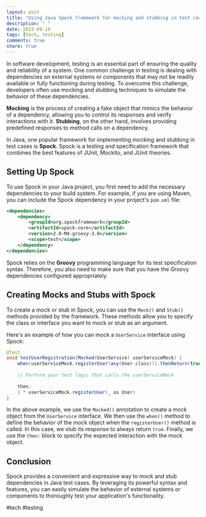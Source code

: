 ```yaml
---
layout: post
title: "Using Java Spock framework for mocking and stubbing in test cases"
description: " "
date: 2023-09-19
tags: [tech, testing]
comments: true
share: true
---
```


In software development, testing is an essential part of ensuring the quality and reliability of a system. One common challenge in testing is dealing with dependencies on external systems or components that may not be readily available or fully functioning during testing. To overcome this challenge, developers often use mocking and stubbing techniques to simulate the behavior of these dependencies.

**Mocking** is the process of creating a fake object that mimics the behavior of a dependency, allowing you to control its responses and verify interactions with it. **Stubbing**, on the other hand, involves providing predefined responses to method calls on a dependency.

In Java, one popular framework for implementing mocking and stubbing in test cases is **Spock**. Spock is a testing and specification framework that combines the best features of JUnit, Mockito, and JUnit theories.

## Setting Up Spock

To use Spock in your Java project, you first need to add the necessary dependencies to your build system. For example, if you are using Maven, you can include the Spock dependency in your project's `pom.xml` file:

```xml
<dependencies>
    <dependency>
        <groupId>org.spockframework</groupId>
        <artifactId>spock-core</artifactId>
        <version>2.0-M4-groovy-3.0</version>
        <scope>test</scope>
    </dependency>
</dependencies>
```

Spock relies on the **Groovy** programming language for its test specification syntax. Therefore, you also need to make sure that you have the Groovy dependencies configured appropriately.

## Creating Mocks and Stubs with Spock

To create a mock or stub in Spock, you can use the `Mock()` and `Stub()` methods provided by the framework. These methods allow you to specify the class or interface you want to mock or stub as an argument.

Here's an example of how you can mock a `UserService` interface using Spock:

```java
@Test
void testUserRegistration(Mocked(UserService) userServiceMock) {
    when(userServiceMock.registerUser(any(User.class))).thenReturn(true);
    
    // Perform your test logic that calls the userServiceMock
    
    then: 
    1 * userServiceMock.registerUser(_ as User)
}
```

In the above example, we use the `Mocked()` annotation to create a mock object from the `UserService` interface. We then use the `when()` method to define the behavior of the mock object when the `registerUser()` method is called. In this case, we stub its response to always return `true`. Finally, we use the `then:` block to specify the expected interaction with the mock object.

## Conclusion

Spock provides a convenient and expressive way to mock and stub dependencies in Java test cases. By leveraging its powerful syntax and features, you can easily simulate the behavior of external systems or components to thoroughly test your application's functionality.

#tech #testing
